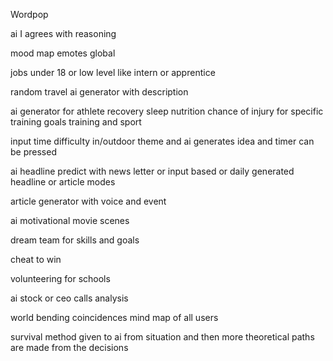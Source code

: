 Wordpop

ai I agrees with reasoning

mood map emotes global

jobs under 18 or low level like intern or apprentice

random travel ai generator with description

ai generator for athlete recovery sleep nutrition chance of injury for specific training goals training and sport

input time difficulty in/outdoor theme and ai generates idea and timer can be pressed

ai headline predict with news letter or input based or daily generated headline or article modes

article generator with voice and event

ai motivational movie scenes

dream team for skills and goals

cheat to win

volunteering for schools

ai stock or ceo calls analysis

world bending coincidences mind map of all users

survival method given to ai from situation and then more theoretical paths are made from the decisions
